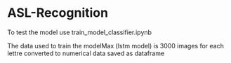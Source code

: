 # ASL-Recognition

To test the model use train_model_classifier.ipynb

The data used to train the modelMax (lstm model) is 3000 images for each lettre converted to numerical data saved as dataframe 
